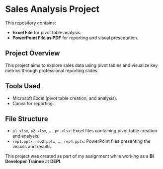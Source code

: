 # Sales Analysis Project

This repository contains:

- **Excel File** for pivot table analysis.
- **PowerPoint File as PDF** for reporting and visual presentation.

## Project Overview
This project aims to explore sales data using pivot tables and visualize key metrics through professional reporting slides.

## Tools Used
- Microsoft Excel (pivot table creation, and analysis).
- Canva for reporting.

## File Structure
- `p1.xlsx`, `p2.xlsx`, ..., `pn.xlsx`: Excel files containing pivot table creation and analysis.
- `rep1.pptx`, `rep2.pptx`, ..., `rep4.pptx`: PowerPoint files presenting the visuals and results.

This project was created as part of my assignment while working as a **BI Developer Trainee** at **DEPI**.
